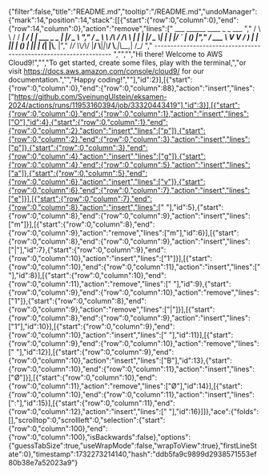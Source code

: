 {"filter":false,"title":"README.md","tooltip":"/README.md","undoManager":{"mark":14,"position":14,"stack":[[{"start":{"row":0,"column":0},"end":{"row":14,"column":0},"action":"remove","lines":["         ___        ______     ____ _                 _  ___  ","        / \\ \\      / / ___|   / ___| | ___  _   _  __| |/ _ \\ ","       / _ \\ \\ /\\ / /\\___ \\  | |   | |/ _ \\| | | |/ _` | (_) |","      / ___ \\ V  V /  ___) | | |___| | (_) | |_| | (_| |\\__, |","     /_/   \\_\\_/\\_/  |____/   \\____|_|\\___/ \\__,_|\\__,_|  /_/ "," ----------------------------------------------------------------- ","","","Hi there! Welcome to AWS Cloud9!","","To get started, create some files, play with the terminal,","or visit https://docs.aws.amazon.com/console/cloud9/ for our documentation.","","Happy coding!",""],"id":2}],[{"start":{"row":0,"column":0},"end":{"row":0,"column":88},"action":"insert","lines":["https://github.com/SveinungUlstein/eksamen-2024/actions/runs/11953160394/job/33320443419"],"id":3}],[{"start":{"row":0,"column":0},"end":{"row":0,"column":1},"action":"insert","lines":["O"],"id":4},{"start":{"row":0,"column":1},"end":{"row":0,"column":2},"action":"insert","lines":["p"]},{"start":{"row":0,"column":2},"end":{"row":0,"column":3},"action":"insert","lines":["p"]},{"start":{"row":0,"column":3},"end":{"row":0,"column":4},"action":"insert","lines":["g"]},{"start":{"row":0,"column":4},"end":{"row":0,"column":5},"action":"insert","lines":["a"]},{"start":{"row":0,"column":5},"end":{"row":0,"column":6},"action":"insert","lines":["v"]},{"start":{"row":0,"column":6},"end":{"row":0,"column":7},"action":"insert","lines":["e"]}],[{"start":{"row":0,"column":7},"end":{"row":0,"column":8},"action":"insert","lines":[" "],"id":5},{"start":{"row":0,"column":8},"end":{"row":0,"column":9},"action":"insert","lines":["m"]}],[{"start":{"row":0,"column":8},"end":{"row":0,"column":9},"action":"remove","lines":["m"],"id":6}],[{"start":{"row":0,"column":8},"end":{"row":0,"column":9},"action":"insert","lines":["|"],"id":7},{"start":{"row":0,"column":9},"end":{"row":0,"column":10},"action":"insert","lines":["1"]}],[{"start":{"row":0,"column":10},"end":{"row":0,"column":11},"action":"insert","lines":[" "],"id":8}],[{"start":{"row":0,"column":10},"end":{"row":0,"column":11},"action":"remove","lines":[" "],"id":9},{"start":{"row":0,"column":9},"end":{"row":0,"column":10},"action":"remove","lines":["1"]},{"start":{"row":0,"column":8},"end":{"row":0,"column":9},"action":"remove","lines":["|"]}],[{"start":{"row":0,"column":8},"end":{"row":0,"column":9},"action":"insert","lines":["1"],"id":10}],[{"start":{"row":0,"column":9},"end":{"row":0,"column":10},"action":"insert","lines":[" "],"id":11}],[{"start":{"row":0,"column":9},"end":{"row":0,"column":10},"action":"remove","lines":[" "],"id":12}],[{"start":{"row":0,"column":9},"end":{"row":0,"column":10},"action":"insert","lines":["B"],"id":13},{"start":{"row":0,"column":10},"end":{"row":0,"column":11},"action":"insert","lines":["Ø"]}],[{"start":{"row":0,"column":10},"end":{"row":0,"column":11},"action":"remove","lines":["Ø"],"id":14}],[{"start":{"row":0,"column":10},"end":{"row":0,"column":11},"action":"insert","lines":[":"],"id":15}],[{"start":{"row":0,"column":11},"end":{"row":0,"column":12},"action":"insert","lines":[" "],"id":16}]]},"ace":{"folds":[],"scrolltop":0,"scrollleft":0,"selection":{"start":{"row":0,"column":100},"end":{"row":0,"column":100},"isBackwards":false},"options":{"guessTabSize":true,"useWrapMode":false,"wrapToView":true},"firstLineState":0},"timestamp":1732273214140,"hash":"ddb5fa9c9899d2938571553ef80b38e7a52023a9"}